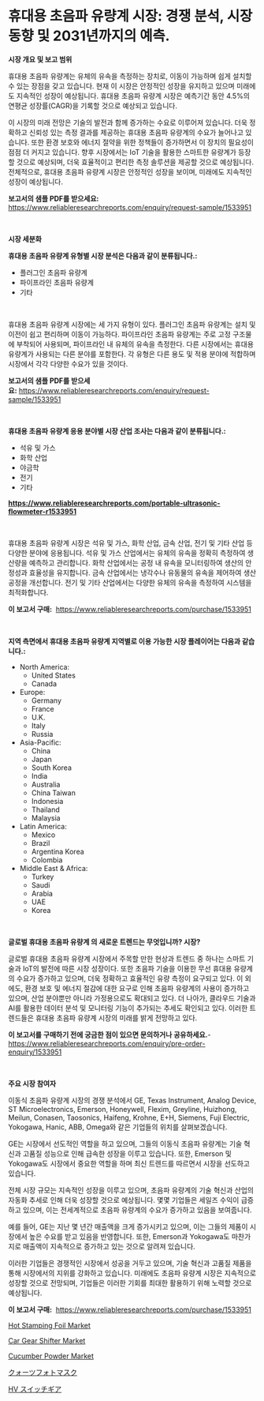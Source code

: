 <p><h1>휴대용 초음파 유량계 시장: 경쟁 분석, 시장 동향 및 2031년까지의 예측.</h1></p><p><strong>시장 개요 및 보고 범위</strong></p>
<p><p>휴대용 초음파 유량계는 유체의 유속을 측정하는 장치로, 이동이 가능하며 쉽게 설치할 수 있는 장점을 갖고 있습니다. 현재 이 시장은 안정적인 성장을 유지하고 있으며 미래에도 지속적인 성장이 예상됩니다. 휴대용 초음파 유량계 시장은 예측기간 동안 4.5%의 연평균 성장률(CAGR)을 기록할 것으로 예상되고 있습니다.</p><p>이 시장의 미래 전망은 기술의 발전과 함께 증가하는 수요로 이루어져 있습니다. 더욱 정확하고 신뢰성 있는 측정 결과를 제공하는 휴대용 초음파 유량계의 수요가 늘어나고 있습니다. 또한 환경 보호와 에너지 절약을 위한 정책들이 증가하면서 이 장치의 필요성이 점점 더 커지고 있습니다. 향후 시장에서는 IoT 기술을 활용한 스마트한 유량계가 등장할 것으로 예상되며, 더욱 효율적이고 편리한 측정 솔루션을 제공할 것으로 예상됩니다.전체적으로, 휴대용 초음파 유량계 시장은 안정적인 성장을 보이며, 미래에도 지속적인 성장이 예상됩니다.</p></p>
<p><strong>보고서의 샘플 PDF를 받으세요:</strong> <a href="https://www.reliableresearchreports.com/enquiry/request-sample/1533951">https://www.reliableresearchreports.com/enquiry/request-sample/1533951</a></p>
<p>&nbsp;</p>
<p><strong>시장 세분화</strong></p>
<p><strong>휴대용 초음파 유량계 유형별 시장 분석은 다음과 같이 분류됩니다.:</strong></p>
<p><ul><li>플러그인 초음파 유량계</li><li>파이프라인 초음파 유량계</li><li>기타</li></ul></p>
<p>&nbsp;</p>
<p><p>휴대용 초음파 유량계 시장에는 세 가지 유형이 있다. 플러그인 초음파 유량계는 설치 및 이전이 쉽고 편리하며 이동이 가능하다. 파이프라인 초음파 유량계는 주로 고정 구조물에 부착되어 사용되며, 파이프라인 내 유체의 유속을 측정한다. 다른 시장에서는 휴대용 유량계가 사용되는 다른 분야를 포함한다. 각 유형은 다른 용도 및 적용 분야에 적합하며 시장에서 각각 다양한 수요가 있을 것이다.</p></p>
<p><strong>보고서의 샘플 PDF를 받으세요:</strong>&nbsp;<a href="https://www.reliableresearchreports.com/enquiry/request-sample/1533951">https://www.reliableresearchreports.com/enquiry/request-sample/1533951</a></p>
<p>&nbsp;</p>
<p><strong> 휴대용 초음파 유량계 응용 분야별 시장 산업 조사는 다음과 같이 분류됩니다.:</strong></p>
<p><ul><li>석유 및 가스</li><li>화학 산업</li><li>야금학</li><li>전기</li><li>기타</li></ul></p>
<p><strong><a href="https://www.reliableresearchreports.com/portable-ultrasonic-flowmeter-r1533951">https://www.reliableresearchreports.com/portable-ultrasonic-flowmeter-r1533951</a></strong></p>
<p>&nbsp;</p>
<p><p>휴대용 초음파 유량계 시장은 석유 및 가스, 화학 산업, 금속 산업, 전기 및 기타 산업 등 다양한 분야에 응용됩니다. 석유 및 가스 산업에서는 유체의 유속을 정확히 측정하여 생산량을 예측하고 관리합니다. 화학 산업에서는 공정 내 유속을 모니터링하여 생산의 안정성과 효율성을 유지합니다. 금속 산업에서는 냉각수나 유동물의 유속을 제어하여 생산 공정을 개선합니다. 전기 및 기타 산업에서는 다양한 유체의 유속을 측정하여 시스템을 최적화합니다.</p></p>
<p><strong>이 보고서 구매:</strong>&nbsp; <a href="https://www.reliableresearchreports.com/purchase/1533951">https://www.reliableresearchreports.com/purchase/1533951</a></p>
<p>&nbsp;</p>
<p><strong>지역 측면에서 휴대용 초음파 유량계 지역별로 이용 가능한 시장 플레이어는 다음과 같습니다.:</strong></p>
<p><ul>
    <li>
        North America:
        <ul>
            <li>United States</li>
            <li>Canada</li>
        </ul>
    </li>
    <li>
        Europe:
        <ul>
            <li>Germany</li>
            <li>France</li>
            <li>U.K.</li>
            <li>Italy</li>
            <li>Russia</li>
        </ul>
    </li>
    <li>
        Asia-Pacific:
        <ul>
            <li>China</li>
            <li>Japan</li>
            <li>South Korea</li>
            <li>India</li>
            <li>Australia</li>
            <li>China Taiwan</li>
            <li>Indonesia</li>
            <li>Thailand</li>
            <li>Malaysia</li>
        </ul>
    </li>
    <li>
        Latin America:
        <ul>
            <li>Mexico</li>
            <li>Brazil</li>
            <li>Argentina Korea</li>
            <li>Colombia</li>
        </ul>
    </li>
    <li>
        Middle East & Africa:
        <ul>
            <li>Turkey</li>
            <li>Saudi</li>
            <li>Arabia</li>
            <li>UAE</li>
            <li>Korea</li>
        </ul>
    </li>
    </ul></p>
<p>&nbsp;</p>
<p><strong>글로벌 휴대용 초음파 유량계 의 새로운 트렌드는 무엇입니까? 시장?</strong></p>
<p><p>글로벌 휴대용 초음파 유량계 시장에서 주목할 만한 현상과 트렌드 중 하나는 스마트 기술과 IoT의 발전에 따른 시장 성장이다. 또한 초음파 기술을 이용한 무선 휴대용 유량계의 수요가 증가하고 있으며, 더욱 정확하고 효율적인 유량 측정이 요구되고 있다. 이 외에도, 환경 보호 및 에너지 절감에 대한 요구로 인해 초음파 유량계의 사용이 증가하고 있으며, 산업 분야뿐만 아니라 가정용으로도 확대되고 있다. 더 나아가, 클라우드 기술과 AI를 활용한 데이터 분석 및 모니터링 기능이 추가되는 추세도 확인되고 있다. 이러한 트렌드들은 휴대용 초음파 유량계 시장의 미래를 밝게 전망하고 있다.</p></p>
<p><strong>이 보고서를 구매하기 전에 궁금한 점이 있으면 문의하거나 공유하세요.</strong>- <a href="https://www.reliableresearchreports.com/enquiry/pre-order-enquiry/1533951">https://www.reliableresearchreports.com/enquiry/pre-order-enquiry/1533951</a></p>
<p>&nbsp;</p>
<p><strong>주요 시장 참여자</strong></p>
<p><p>이동식 초음파 유량계 시장의 경쟁 분석에서 GE, Texas Instrument, Analog Device, ST Microelectronics, Emerson, Honeywell, Flexim, Greyline, Huizhong, Meilun, Conasen, Taosonics, Haifeng, Krohne, E+H, Siemens, Fuji Electric, Yokogawa, Hanic, ABB, Omega와 같은 기업들의 위치를 살펴보겠습니다.</p><p>GE는 시장에서 선도적인 역할을 하고 있으며, 그들의 이동식 초음파 유량계는 기술 혁신과 고품질 성능으로 인해 급속한 성장을 이루고 있습니다. 또한, Emerson 및 Yokogawa도 시장에서 중요한 역할을 하며 최신 트렌드를 따르면서 시장을 선도하고 있습니다.</p><p>전체 시장 규모는 지속적인 성장을 이루고 있으며, 초음파 유량계의 기술 혁신과 산업의 자동화 추세로 인해 더욱 성장할 것으로 예상됩니다. 몇몇 기업들은 세일즈 수익이 급증하고 있으며, 이는 전세계적으로 초음파 유량계의 수요가 증가하고 있음을 보여줍니다.</p><p>예를 들어, GE는 지난 몇 년간 매출액을 크게 증가시키고 있으며, 이는 그들의 제품이 시장에서 높은 수요를 받고 있음을 반영합니다. 또한, Emerson과 Yokogawa도 마찬가지로 매출액이 지속적으로 증가하고 있는 것으로 알려져 있습니다.</p><p>이러한 기업들은 경쟁적인 시장에서 성공을 거두고 있으며, 기술 혁신과 고품질 제품을 통해 시장에서의 지위를 강화하고 있습니다. 미래에도 초음파 유량계 시장은 지속적으로 성장할 것으로 전망되며, 기업들은 이러한 기회를 최대한 활용하기 위해 노력할 것으로 예상됩니다.</p></p>
<p><strong>이 보고서 구매:</strong>&nbsp;&nbsp;<a href="https://www.reliableresearchreports.com/purchase/1533951">https://www.reliableresearchreports.com/purchase/1533951</a></p>
<p><p><a href="https://issuu.com/reportprime-2/docs/hot-stamping-foil-market-size-2030.pptx">Hot Stamping Foil Market</a></p><p><a href="https://github.com/khayangel/Market-Research-Report-List-2/blob/main/car-gear-shifter-market.md">Car Gear Shifter Market</a></p><p><a href="https://adventurous-uranium-ef9.notion.site/Cucumber-Powder-Market-Centers-on-Aspects-such-as-Market-Growth-Market-Share-Market-Opportunity-a-70982c3e253f40e58530ed236da20cbb">Cucumber Powder Market</a></p><p><a href="https://github.com/qwpelcjko9242629/Market-Research-Report-List-1/blob/main/806854319086.md">クォーツフォトマスク</a></p><p><a href="https://github.com/gfggqjbfys368009/Market-Research-Report-List-1/blob/main/360948619087.md">HV スイッチギア</a></p></p>